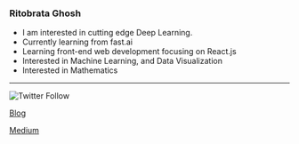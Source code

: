 ### Ritobrata Ghosh
- I am interested in cutting edge Deep Learning.
- Currently learning from fast.ai
- Learning front-end web development focusing on React.js
- Interested in Machine Learning, and Data Visualization
- Interested in Mathematics

____
![Twitter Follow](https://img.shields.io/twitter/follow/AllesistKode?logoColor=%233283a8&style=social)

[Blog](https://ghosh-r.github.io)

[Medium](https://medium.com/@r-ghosh)

<!--
**ghosh-r/ghosh-r** is a ✨ _special_ ✨ repository because its `README.md` (this file) appears on your GitHub profile.

Here are some ideas to get you started:

- 🔭 I’m currently working on ...
- 🌱 I’m currently learning ...
- 👯 I’m looking to collaborate on ...
- 🤔 I’m looking for help with ...
- 💬 Ask me about ...
- 📫 How to reach me: ...
- 😄 Pronouns: ...
- ⚡ Fun fact: ...
-->
